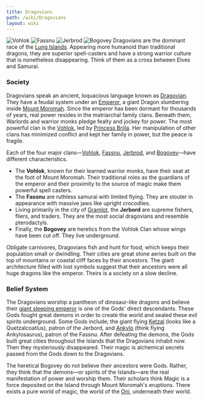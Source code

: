 ```yaml
---
title: Dragovians
path: /wiki/Dragovians
layout: wiki
---
```


  
![Vohlok](Dragovian_Volhok_Concept_Art.jpg "fig:Vohlok")
![Fassnu](Fassnu_Warrior.jpg "fig:Fassnu")
![Jerbrod](Jerbrod_Martial_Warrior.png "fig:Jerbrod")
![Bogovey](Bogovey.jpg "fig:Bogovey") Dragovians are the dominant race
of the [Lung Islands](/wiki/Moromah_Island "wikilink"). Appearing more
humanoid than traditional dragons, they are superior spell-casters and
have a strong warrior culture that is nonetheless disappearing. Think of
them as a cross between Elves and Samurai.

### Society

Dragovians speak an ancient, loquacious language known as
[Dragovian](/wiki/Dragovian_(language) "wikilink"). They have a feudal system
under an [Emperor](/wiki/The_Emperor "wikilink"), a giant Dragon slumbering
inside [Mount Moromah](/wiki/Mount_Moromah "wikilink"). Since the emperor has
been dormant for thousands of years, real power resides in the
matriarchal family clans. Beneath them, Warlords and warrior monks
pledge fealty and jockey for power. The most powerful clan is the
[Vohlok](/wiki/Vohlok "wikilink"), led by [Princess
Briila](/wiki/Princess_Briila "wikilink"). Her manipulation of other clans has
minimized conflict and kept her family in power, but the peace is
fragile.

Each of the four major clans—[Vohlok](/wiki/Vohlok "wikilink"),
[Fassnu](/wiki/Fassnu "wikilink"), [Jerbrod](Jerbrod "wikilink"), and
[Bogovey](/wiki/Bogovey "wikilink")—have different characteristics.

-   The **Vohlok**, known for their learned warrior monks, have their
    seat at the foot of Mount Moromah. Their traditional roles as the
    guardians of the emperor and their proximity to the source of magic
    make them powerful spell casters.
-   The **Fassnu** are ruthless samurai with limited flying. They are
    stouter in appearance with massive jaws like upright crocodiles.
-   Living primarily in the city of [Gramlot](/wiki/Gramlot "wikilink"), the
    **Jerbord** are supreme fishers, fliers, and traders. They are the
    most social dragovians and resemble pterodactyls.
-   Finally, the **Bogovey** are heretics from the Vohlok Clan whose
    wings have been cut off. They live underground.

Obligate carnivores, Dragovians fish and hunt for food, which keeps
their population small or dwindling. Their cities are great stone aeries
built on the top of mountains or coastal cliff faces by their ancestors.
The giant architecture filled with lost symbols suggest that their
ancestors were all huge dragons like the emperor. Theirs is a society on
a slow decline.

### Belief System

The Dragovians worship a pantheon of dinosaur-like dragons and believe
their [giant sleeping emperor](/wiki/The_Emperor "wikilink") is one of the
Gods' direct descendants. These Gods fought great demons in order to
create the world and sealed these evil spirits underground. Some Gods
include; the giant flying [Ketzal](/wiki/Ketzal "wikilink") (looks like a
Quetzalcoatlus), patron of the Jerbord, and [Ankylo](/wiki/Ankylo "wikilink")
(think flying Ankylosaurus), patron of the Fassnu. After defeating the
demons, the Gods built great cities throughout the Islands that the
Dragovians inhabit now. Then they mysteriously disappeared. Their magic
is alchemical secrets passed from the Gods down to the Dragovians.

The heretical Bogovey do not believe their ancestors were Gods. Rather,
they think that the demons—or spirits of the Islands—are the real
manifestation of power and worship them. Their scholars think Magic is a
force deposited on the Island through Mount Moromah's eruptions. There
exists a pure world of magic, the world of the [Oni](/wiki/Oni "wikilink"),
underneath their world.
